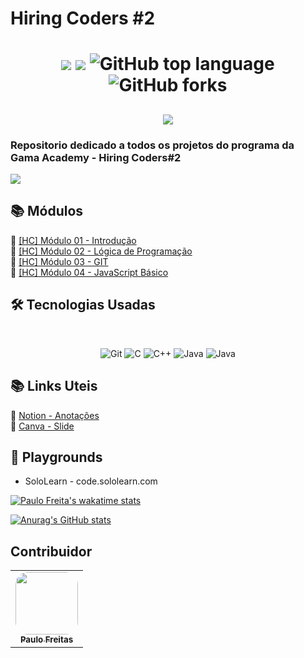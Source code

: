 # Hiring Coders #2

<h1 align="center">
<img src="https://img.shields.io/static/v1?label=Gama-Academy&message=Hiring-Coders&color=ff6347&style&logo=ghost"/>
<img src="https://img.shields.io/github/license/mashape/apistatus.svg"/>
<img alt="GitHub top language" src="https://img.shields.io/github/languages/top/paulofreitas-py/Hiring-Coders">
<img alt="GitHub forks" src="https://img.shields.io/github/forks/paulofreitas-py/Hiring-Coders">
</h1>

<h2 align="center">
  <img src="https://paulofreitasdev.files.wordpress.com/2021/07/hiring-coders-github.png">
</h2>

### Repositorio dedicado a todos os projetos do programa da Gama Academy - Hiring Coders#2

<img src="https://paulofreitasdev.files.wordpress.com/2021/07/hiringcoders-1.jpg">

## 📚 Módulos

🔖 [[HC] Módulo 01 - Introdução]()<br> 
🔖 [[HC] Módulo 02 - Lógica de Programação ]()<br> 
🔖 [[HC] Módulo 03 - GIT]()<br> 
🔖 [[HC] Módulo 04 - JavaScript Básico](https://github.com/paulofreitas-py/Hiring-Coders/tree/main/M%C3%B3dulos/%5BHC%5D%20M%C3%B3dulo%2004%20-%20JavaScript%20B%C3%A1sico)<br>
## 🛠 Tecnologias Usadas
<br>
<p align="center">

  <img alt="Git" src="https://img.shields.io/badge/git%20-%23F05033.svg?&style=for-the-badge&logo=git&logoColor=white"/>
  <img alt="C" src="https://img.shields.io/badge/html5%20-%2314354C.svg?&style=for-the-badge&logo=html5&logoColor=white"/>
  <img alt="C++" src="https://img.shields.io/badge/css%20-%2300599C.svg?&style=for-the-badge&logo=css3&ogoColor=white"/>
  <img alt="Java" src="https://img.shields.io/badge/javascript%20-bf360c.svg?&style=for-the-badge&logo=javascript&ogoColor=white"/>
   <img alt="Java" src="https://img.shields.io/badge/mysql%20-ff7f50.svg?&style=for-the-badge&logo=mysql&ogoColor=white"/>
  <br>
</p>

## 📚 Links Uteis

🔖 [Notion - Anotações](https://www.notion.so)<br>
🔖 [Canva - Slide](https://www.canva.com/)<br>

## 🎡 Playgrounds
  - SoloLearn - code.sololearn.com
  
[![Paulo Freita's wakatime stats](https://github-readme-stats.vercel.app/api/wakatime?username=paulofreitasdev)](https://github.com/paulofreitas-py/BS-Ciencia-da-Computacao)

[![Anurag's GitHub stats](https://github-readme-stats.vercel.app/api?username=paulofreitas-py)](https://github.com/paulofreitas-py/BS-Ciencia-da-Computacao)
  ## Contribuidor

<table>
  <tr>
    <td align="center"><a href="https://github.com/paulofreitas-py"><img style="border-radius: 20%;" src="https://avatars.githubusercontent.com/u/42820569?s=400&u=756d1c6a756b352a1095e7cb9289d3170f909765&v=4" width="100px;" alt=""/><br /><sub><b>Paulo Freitas</b></sub></a><br />
    </tr>

    
